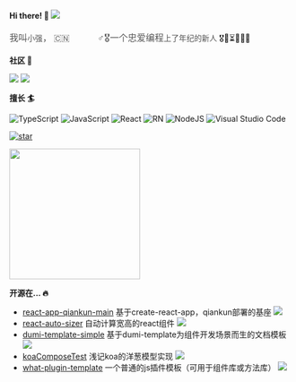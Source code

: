 #### Hi there! 👋 ![](https://visitor-badge.laobi.icu/badge?page_id=niexq.readme)

<font color=#555 size=3 face="幼圆">我叫`小强`， 🇨🇳🌱🏀⛹🏻‍♂🎖一个忠爱编程`上了年纪的新人`</font> 🎖🛵⏳🌱🇨🇳 

**社区 🚀**

[![](https://img.shields.io/badge/掘金-blue?style=flat-square)](https://juejin.cn/user/4318537404123688/posts)
[![](https://img.shields.io/badge/segmentfault-00965e?style=flat-square)](https://segmentfault.com/u/niexq/articles)


**擅长 🏄**

<p>

![TypeScript](https://img.shields.io/badge/-TypeScript-007ACC?style=flat-square&logo=typescript&logoColor=white)
![JavaScript](https://img.shields.io/badge/-JavaScript-yellow?logo=javascript&logoColor=white)
![React](https://img.shields.io/badge/-React-45b8d8?style=flat-square&logo=react&logoColor=white)
![RN](https://img.shields.io/badge/-ReactNative-61dafb?style=flat-square&logo=react&logoColor=white)
![NodeJS](https://img.shields.io/badge/-NodeJS-43853d?style=flat-square&logo=Node.js&logoColor=white)
![Visual Studio Code](https://img.shields.io/badge/Visual%20Studio%20Code-blue?style=flat-square&logo=visual-studio-code&logoColor=ffffff)

</p>

<p>

<!-- [![Top Langs](https://github-readme-stats.vercel.app/api/top-langs/?username=niexq&layout=compact&theme=tokyonight&hide=html,ejs,less,vue)](https://github.com/niexq) -->

[![star](https://github-readme-stats.vercel.app/api?username=niexq&show_icons=true&theme=tokyonight&line_height=33&hide=issues&layout=compact)](https://github.com/niexq)

<!-- <img height="200" src="https://github-readme-stats.vercel.app/api?username=niexq&show_icons=true&theme=tokyonight&line_height=33&hide=issues&layout=compact" /> -->

<!-- </p> -->

<img height="233" src="https://raw.githubusercontent.com/niexq/picbed/main/picgo/%E6%89%AB%E7%A0%81_%E6%90%9C%E7%B4%A2%E8%81%94%E5%90%88%E4%BC%A0%E6%92%AD%E6%A0%B7%E5%BC%8F-%E6%A0%87%E5%87%86%E8%89%B2%E7%89%88.png" />

**开源在... 🔥**

+ [react-app-qiankun-main](https://github.com/niexq/react-app-qiankun-main) 基于create-react-app，qiankun部署的基座  ![](https://img.shields.io/github/stars/niexq/react-app-qiankun-main.svg?style=social&label=Star)
+ [react-auto-sizer](https://github.com/niexq/react-auto-sizer) 自动计算宽高的react组件 ![](https://img.shields.io/github/stars/niexq/react-auto-sizer.svg?style=social&label=Star)
+ [dumi-template-simple](https://github.com/niexq/dumi-template-simple) 基于dumi-template为组件开发场景而生的文档模板 ![](https://img.shields.io/github/stars/niexq/dumi-template-simple.svg?style=social&label=Star)
+ [koaComposeTest](https://github.com/niexq/koaComposeTest) 浅记koa的洋葱模型实现 ![](https://img.shields.io/github/stars/niexq/koaComposeTest.svg?style=social&label=Star)
+ [what-plugin-template](https://github.com/niexq/what-plugin-template) 一个普通的js插件模板（可用于组件库或方法库） ![](https://img.shields.io/github/stars/niexq/what-plugin-template.svg?style=social&label=Star)
